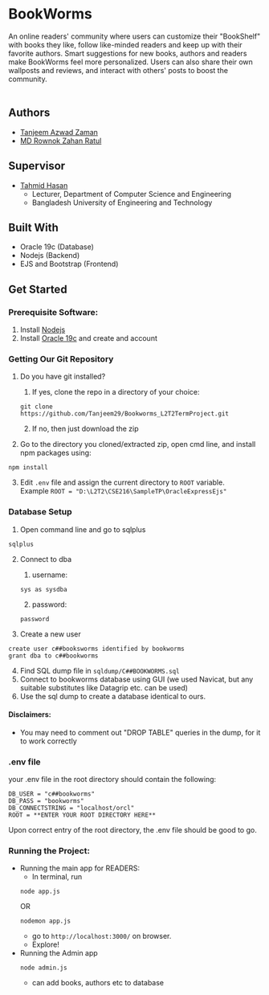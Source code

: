 # BookWorms

An online readers' community where users can customize their "BookShelf" with books they like, follow like-minded readers and keep up with their favorite authors. Smart suggestions for new books, authors and readers make BookWorms feel more personalized. Users can also share their own wallposts and reviews, and interact with others' posts to boost the community. 
<br />
<br />

## Authors
- [Tanjeem Azwad Zaman](https://github.com/Tanjeem29)
- [MD Rownok Zahan Ratul](https://github.com/RownokRatul)

## Supervisor
- [Tahmid Hasan](https://tahmid04.github.io/)
    -  Lecturer, Department of Computer Science and Engineering
    -  Bangladesh University of Engineering and Technology

## Built With
- Oracle 19c (Database)
- Nodejs (Backend)
- EJS and Bootstrap (Frontend)

## Get Started
### Prerequisite Software:
1. Install [Nodejs](https://nodejs.org/en/download/)
2. Install [Oracle 19c](https://www.oracle.com/database/technologies/oracle19c-windows-downloads.html) and create and account

### Getting Our Git Repository
1. Do you have git installed?
    1. If yes, clone the repo in a directory of your choice:
    ```
    git clone https://github.com/Tanjeem29/Bookworms_L2T2TermProject.git
    ```
    2. If no, then just download the zip
    
2. Go to the directory you cloned/extracted zip, open cmd line, and install npm packages using:
```
npm install
```
3. Edit `.env` file and assign the current directory to `ROOT` variable.<br /> Example `ROOT = "D:\L2T2\CSE216\SampleTP\OracleExpressEjs"` 

### Database Setup
1. Open command line and go to sqlplus
```
sqlplus
```
2. Connect to dba
    1. username: 
    ```
    sys as sysdba
    ```
    2. password:
    ```
    password
    ```

3. Create a new user
```
create user c##booksworms identified by bookworms
grant dba to c##bookworms
```

4. Find SQL dump file in `sqldump/C##BOOKWORMS.sql`
5. Connect to bookworms database using GUI (we used Navicat, but any suitable substitutes like Datagrip etc. can be used)
6. Use the sql dump to create a database identical to ours.
#### Disclaimers:
- You may need to comment out "DROP TABLE" queries in the dump, for it to work correctly

### .env file
your .env file in the root directory should contain the following:
```
DB_USER = "c##bookworms"
DB_PASS = "bookworms"
DB_CONNECTSTRING = "localhost/orcl"
ROOT = **ENTER YOUR ROOT DIRECTORY HERE**
```
Upon correct entry of the root directory, the .env file should be good to go.

### Running the Project:

- Running the main app for READERS:
    - In terminal, run
    ```
    node app.js
    ```
    OR
    ```
    nodemon app.js
    ```
    - go to `http://localhost:3000/` on browser. 
    - Explore!
- Running the Admin app
    ```
    node admin.js
    ```
    - can add books, authors etc to database

